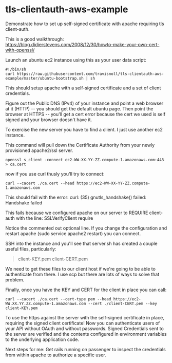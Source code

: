 # tls-clientauth-aws-example
Demonstrate how to set up self-signed certificate with apache requiring tls client-auth.

This is a good walkthrough:
https://blog.didierstevens.com/2008/12/30/howto-make-your-own-cert-with-openssl/


Launch an ubuntu ec2 instance using this as your user data script:
```
#!/bin/sh
curl https://raw.githubusercontent.com/travisnoll/tls-clientauth-aws-example/master/ubuntu-bootstrap.sh | sh
```

This should setup apache with a self-signed certificate and a set of client credentials.

Figure out the Public DNS (IPv4) of your instance and point a web browser at it (HTTP) -- you should get the default ubuntu page.  Then point the browser at HTTPS -- you'll get a cert error because the cert we used is self signed and your browser doesn't have it.


To exercise the new server you have to find a client.  I just use another ec2 instance.

This command will pull down the Certificate Authority from your newly provisioned apache2/ssl server.
```
openssl s_client -connect ec2-WW-XX-YY-ZZ.compute-1.amazonaws.com:443 > ca.cert
```

now if you use curl thusly you'll try to connect:
```
curl --cacert ./ca.cert --head https://ec2-WW-XX-YY-ZZ.compute-1.amazonaws.com
```
This should fail with the error:
curl: (35) gnutls_handshake() failed: Handshake failed

This fails because we configured apache on our server to REQUIRE client-auth with the line:
    SSLVerifyClient require

Notice the commented out optional line.  If you change the configuration and restart apache (sudo service apache2 restart) you can connect.

SSH into the instance and you'll see that server.sh has created a couple useful files, particularly:
> client-KEY.pem
> client-CERT.pem

We need to get these files to our client host if we're going to be able to authenticate from there.  I use scp but there are lots of ways to solve that problem.

Finally, once you have the KEY and CERT for the client in place you can call:
```
curl --cacert ./ca.cert --cert-type pem --head https://ec2-WW.XX.YY.ZZ.compute-1.amazonaws.com --cert ./client-CERT.pem --key client-KEY.pem
```
To use the https against the server with the self-signed certificate in place, requiring the signed client certificate!  Now you can authenticate users of your API without OAuth and without passwords.  Signed Credentials sent to the server are verified and the contents configured in environment variables to the underlying application code.

Next steps for me:  Get rails running on passenger to inspect the credentials from within apache to authorize a specific user.
